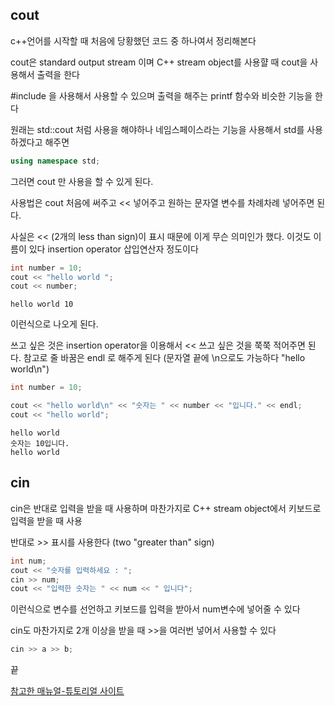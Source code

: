 ## cout

c++언어를 시작할 때 처음에 당황했던 코드 중 하나여서 정리해본다

cout은 standard output stream 이며  C++ stream object를 사용햘 때 cout을 사용해서 출력을 한다

#include <iostream>을 사용해서 사용할 수 있으며
출력을 해주는 printf 함수와 비슷한 기능을 한다

원래는 std::cout 처럼 사용을 해야하나 
네임스페이스라는 기능을 사용해서 std를 사용하겠다고 해주면
```cpp
using namespace std;
```
그러면 cout 만 사용을 할 수 있게 된다.

사용법은 cout 처음에 써주고 << 넣어주고 원하는 문자열 변수를 차례차례 넣어주면 된다.

사실은 << (2개의 less than sign)이 표시 때문에 이게 무슨 의미인가 했다.
이것도 이름이 있다 insertion operator 삽입연산자 정도이다

```cpp
int number = 10;
cout << "hello world ";
cout << number;
```

```
hello world 10
```
이런식으로 나오게 된다.

쓰고 싶은 것은 insertion operator을 이용해서 << 
쓰고 싶은 것을 쭉쭉 적어주면 된다. 참고로 줄 바꿈은 endl 로 해주게 된다
(문자열 끝에 \n으로도 가능하다 "hello world\n")

```cpp
int number = 10;

cout << "hello world\n" << "숫자는 " << number << "입니다." << endl;
cout << "hello world";
```

```
hello world
숫자는 10입니다.
hello world
```


## cin

cin은 반대로 입력을 받을 때 사용하며 마찬가지로 C++ stream object에서 키보드로 입력을 받을 때 사용

반대로 >> 표시를 사용한다 (two "greater than" sign)

```cpp
int num;
cout << "숫자를 입력하세요 : ";
cin >> num;
cout << "입력한 숫자는 " << num << " 입니다";
```

이런식으로 변수를 선언하고 키보드를 입력을 받아서 num변수에 넣어줄 수 있다

cin도 마찬가지로 2개 이상을 받을 때 >>을 여러번 넣어서 사용할 수 있다

```cpp
cin >> a >> b;
```

끝

[참고한 매뉴얼-튜토리얼 사이트](https://www.cplusplus.com/doc/tutorial/basic_io/)